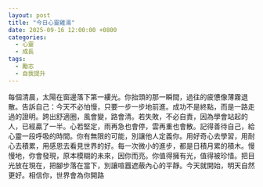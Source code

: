 ```yaml
---
layout: post
title: "今日心靈雞湯"
date: 2025-09-16 12:00:00 +0800
categories:
  - 心靈
  - 成長
tags:
  - 勵志
  - 自我提升
---
```


每個清晨，太陽在窗邊落下第一縷光。你抬頭的那一瞬間，過往的疲憊像薄霧退散。告訴自己：今天不必怕慢，只要一步一步地前進。成功不是終點，而是一路走過的證明。跨出舒適圈，風會變，路會清。若失敗，不必自責，因為學會站起的人，已經贏了一半。心若堅定，雨再急也會停，雲再重也會散。記得善待自己，給心靈一段呼吸的時間。你有無限的可能，別讓他人定義你。用好奇心去學習，用耐心去積累，用感恩去看見世界的好。每一次微小的進步，都是日積月累的積木。慢慢地，你會發現，原本模糊的未來，因你而亮。你值得擁有光，值得被珍惜。把目光放在現在，把腳步落在當下，別讓喧囂遮蔽內心的平靜。今天就開始，明天自然更好。相信你，世界會為你開路